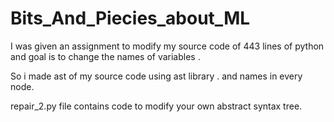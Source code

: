 # Bits_And_Piecies_about_ML

I was given an assignment to modify my source code of 443 lines of python and goal is to change the names of variables .

So i made ast of my source code using ast library . and names in every node.

repair_2.py file contains code to modify your own abstract syntax tree.
